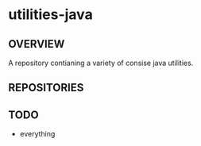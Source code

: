# utilities-java
## OVERVIEW
A repository contianing a variety of consise java utilities.

## REPOSITORIES

## TODO
- everything
